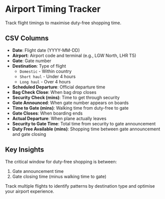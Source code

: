 # Airport Timing Tracker

Track flight timings to maximise duty-free shopping time.

## CSV Columns

- **Date**: Flight date (YYYY-MM-DD)
- **Airport**: Airport code and terminal (e.g., LGW North, LHR T5)
- **Gate**: Gate number
- **Destination**: Type of flight
  - `Domestic` - Within country
  - `Short haul` - Under 4 hours
  - `Long haul` - Over 4 hours
- **Scheduled Departure**: Official departure time
- **Bag Check Close**: When bag drop closes
- **Security Check (mins)**: Time to get through security
- **Gate Announced**: When gate number appears on boards
- **Time to Gate (mins)**: Walking time from duty-free to gate
- **Gate Closes**: When boarding ends
- **Actual Departure**: When plane actually leaves
- **Security to Gate Time**: Total time from security to gate announcement
- **Duty Free Available (mins)**: Shopping time between gate announcement and
  gate closing

## Key Insights

The critical window for duty-free shopping is between:

1. Gate announcement time
2. Gate closing time (minus walking time to gate)

Track multiple flights to identify patterns by destination type and optimise
your airport experience.
